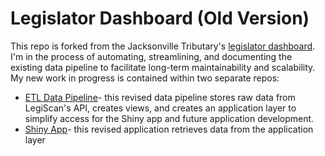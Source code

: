 # Legislator Dashboard (Old Version)

This repo is forked from the Jacksonville Tributary's [legislator dashboard](https://github.com/apantazi/legislator_dashboard). I'm in the process of automating, streamlining, and documenting the existing data pipeline to facilitate long-term maintainability and scalability. My new work in progress is contained within two separate repos:
* [ETL Data Pipeline](https://github.com/topics/legislative-dashboard)- this revised data pipeline stores raw data from LegiScan's API, creates views, and creates an application layer to simplify access for the Shiny app and future application development. 
* [Shiny App](https://github.com/reliablerascal/fl-legislation-app-postgres)- this revised application retrieves data from the application layer


